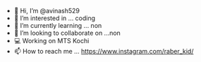 - 👋 Hi, I’m @avinash529
- 👀 I’m interested in ... coding
- 🌱 I’m currently learning ... non
- 💞️ I’m looking to collaborate on ...non
- 💻 Working on MTS Kochi
- 📫 How to reach me ... https://www.instagram.com/raber_kid/

<!---
avinash529/avinash529 is a ✨ special ✨ repository because its `README.md` (this file) appears on your GitHub profile.
You can click the Preview link to take a look at your changes.
--->
